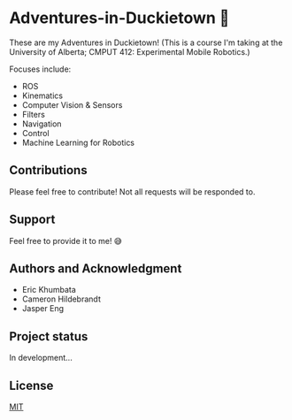 # Adventures-in-Duckietown 🦆

These are my Adventures in Duckietown!
(This is a course I'm taking at the University of Alberta; CMPUT 412: Experimental Mobile Robotics.)

Focuses include:
- ROS
- Kinematics
- Computer Vision & Sensors
- Filters
- Navigation
- Control
- Machine Learning for Robotics

## Contributions
Please feel free to contribute! Not all requests will be responded to.

## Support
Feel free to provide it to me! 😅

## Authors and Acknowledgment
- Eric Khumbata
- Cameron Hildebrandt
- Jasper Eng

## Project status
In development...

## License
[MIT](https://github.com/ekhumbata/Adventures-in-Duckietown/blob/main/LICENSE)
